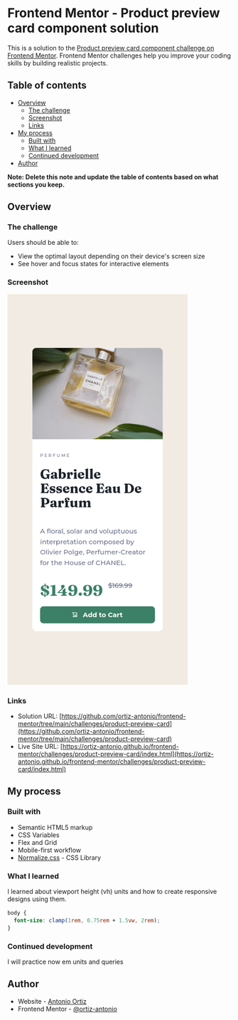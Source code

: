 # Frontend Mentor - Product preview card component solution

This is a solution to the [Product preview card component challenge on Frontend Mentor](https://www.frontendmentor.io/challenges/product-preview-card-component-GO7UmttRfa). Frontend Mentor challenges help you improve your coding skills by building realistic projects.

## Table of contents

- [Overview](#overview)
  - [The challenge](#the-challenge)
  - [Screenshot](#screenshot)
  - [Links](#links)
- [My process](#my-process)
  - [Built with](#built-with)
  - [What I learned](#what-i-learned)
  - [Continued development](#continued-development)
- [Author](#author)

**Note: Delete this note and update the table of contents based on what sections you keep.**

## Overview

### The challenge

Users should be able to:

- View the optimal layout depending on their device's screen size
- See hover and focus states for interactive elements

### Screenshot

![](./screenshot.png)

### Links

- Solution URL: [https://github.com/ortiz-antonio/frontend-mentor/tree/main/challenges/product-preview-card](https://github.com/ortiz-antonio/frontend-mentor/tree/main/challenges/product-preview-card)
- Live Site URL: [https://ortiz-antonio.github.io/frontend-mentor/challenges/product-preview-card/index.html](https://ortiz-antonio.github.io/frontend-mentor/challenges/product-preview-card/index.html)

## My process

### Built with

- Semantic HTML5 markup
- CSS Variables
- Flex and Grid
- Mobile-first workflow
- [Normalize.css](https://necolas.github.io/normalize.css/) - CSS Library

### What I learned

I learned about viewport height (vh) units and how to create responsive designs using them.

```css
body {
  font-size: clamp(1rem, 0.75rem + 1.5vw, 2rem);
}
```

### Continued development

I will practice now em units and queries

## Author

- Website - [Antonio Ortiz](https://ortiz.studio)
- Frontend Mentor - [@ortiz-antonio](https://www.frontendmentor.io/profile/ortiz-antonio)
